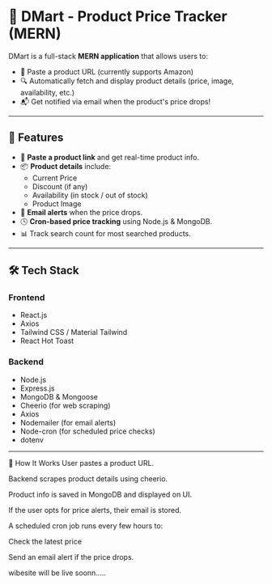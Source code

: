 # 🛒 DMart - Product Price Tracker (MERN)

DMart is a full-stack **MERN application** that allows users to:
- 🧲 Paste a product URL (currently supports Amazon)
- 🔍 Automatically fetch and display product details (price, image, availability, etc.)
- 📬 Get notified via email when the product's price drops!

---

## 🚀 Features

- 🔗 **Paste a product link** and get real-time product info.
- 📦 **Product details** include:
  - Current Price
  - Discount (if any)
  - Availability (in stock / out of stock)
  - Product Image
- 📧 **Email alerts** when the price drops.
- 🕓 **Cron-based price tracking** using Node.js & MongoDB.
- 📊 Track search count for most searched products.

---

## 🛠 Tech Stack

### Frontend
- React.js
- Axios
- Tailwind CSS / Material Tailwind
- React Hot Toast

### Backend
- Node.js
- Express.js
- MongoDB & Mongoose
- Cheerio (for web scraping)
- Axios
- Nodemailer (for email alerts)
- Node-cron (for scheduled price checks)
- dotenv

---




🧪 How It Works
User pastes a product URL.

Backend scrapes product details using cheerio.

Product info is saved in MongoDB and displayed on UI.

If the user opts for price alerts, their email is stored.

A scheduled cron job runs every few hours to:

Check the latest price

Send an email alert if the price drops.

wibesite will be live soonn.....



